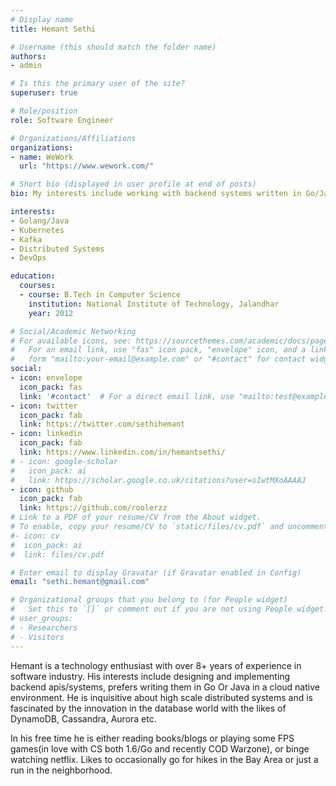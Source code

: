 ```yaml
---
# Display name
title: Hemant Sethi

# Username (this should match the folder name)
authors:
- admin

# Is this the primary user of the site?
superuser: true

# Role/position
role: Software Engineer

# Organizations/Affiliations
organizations:
- name: WeWork
  url: "https://www.wework.com/"

# Short bio (displayed in user profile at end of posts)
bio: My interests include working with backend systems written in Go/Java in the cloud native ecosystem.

interests:
- Golang/Java
- Kubernetes
- Kafka
- Distributed Systems
- DevOps

education:
  courses:
  - course: B.Tech in Computer Science
    institution: National Institute of Technology, Jalandhar
    year: 2012

# Social/Academic Networking
# For available icons, see: https://sourcethemes.com/academic/docs/page-builder/#icons
#   For an email link, use "fas" icon pack, "envelope" icon, and a link in the
#   form "mailto:your-email@example.com" or "#contact" for contact widget.
social:
- icon: envelope
  icon_pack: fas
  link: '#contact'  # For a direct email link, use "mailto:test@example.org".
- icon: twitter
  icon_pack: fab
  link: https://twitter.com/sethihemant
- icon: linkedin
  icon_pack: fab
  link: https://www.linkedin.com/in/hemantsethi/
# - icon: google-scholar
#   icon_pack: ai
#   link: https://scholar.google.co.uk/citations?user=sIwtMXoAAAAJ
- icon: github
  icon_pack: fab
  link: https://github.com/roolerzz
# Link to a PDF of your resume/CV from the About widget.
# To enable, copy your resume/CV to `static/files/cv.pdf` and uncomment the lines below.
#- icon: cv
#  icon_pack: ai
#  link: files/cv.pdf

# Enter email to display Gravatar (if Gravatar enabled in Config)
email: "sethi.hemant@gmail.com"

# Organizational groups that you belong to (for People widget)
#   Set this to `[]` or comment out if you are not using People widget.
# user_groups:
# - Researchers
# - Visitors
---
```


Hemant is a technology enthusiast with over 8+ years of experience in software industry. His interests include designing and implementing backend apis/systems, prefers writing them in Go Or Java in a cloud native environment. He is inquisitive about high scale distributed systems and is fascinated by the innovation in the database world with the likes of DynamoDB, Cassandra, Aurora etc.

In his free time he is either reading books/blogs or playing some FPS games(in love with CS both 1.6/Go and recently COD Warzone), or binge watching netflix. Likes to occasionally go for hikes in the Bay Area or just a run in the neighborhood.
